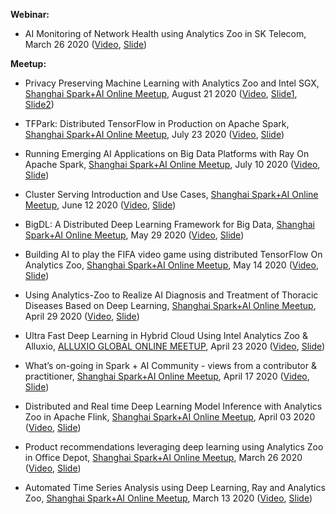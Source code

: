 **Webinar:**

* AI Monitoring of Network Health using Analytics Zoo in SK Telecom, March 26 2020 ([Video](https://webinar.intel.com/AI_Monitoring_WebinarREG?cid=em&source=elo&campid=dcg_EMEA_dcgnt_EN_2020_SKT%20AI%20Monitoring%20Webinar_C-MKA-16515_T-MKA-17410&content=dcg_EMEA_dcgnt_EMPW_EN_2020_SKT%20AI%20Monitoring%20WebinarOD_B_C-MKA-16515_T-MKA-17410&elq_cid=5656555&em_id=55798&elqrid=15231a3f77a74330ad6d259e4c4a719d&elqcampid=36699&erpm_id=8713909&trackSrc=MKA-17410_OD&elqTrackId=ed8961eb4a0e4506a15ba38a6b4150ab&elq=15231a3f77a74330ad6d259e4c4a719d&elqaid=55798&elqat=1&elqCampaignId=36699), [Slide](https://github.com/analytics-zoo/analytics-zoo.github.io/blob/master/presentations/0326%20Webinar%20SKT_AI%20Network%20Analytics_FINAL.pdf))

**Meetup:**

* Privacy Preserving Machine Learning with Analytics Zoo and Intel SGX, [Shanghai Spark+AI Online Meetup](https://www.meetup.com/Shanghai-Apache-Spark-AI-Meetup/events/272571536/), August 21 2020 ([Video](https://www.slidestalk.com/w/259), [Slide1](https://github.com/analytics-zoo/analytics-zoo.github.io/blob/master/presentations/0821%20Privacy%20Preserving%20Machine%20Learning%20with%20Analytics%20Zoo%20and%20Intel%20SGX%20I.pdf), [Slide2](https://github.com/analytics-zoo/analytics-zoo.github.io/blob/master/presentations/0821%20Privacy%20Preserving%20Machine%20Learning%20with%20Analytics%20Zoo%20and%20Intel%20SGX%20II.pdf))

* TFPark: Distributed TensorFlow in Production on Apache Spark, [Shanghai Spark+AI Online Meetup](https://www.meetup.com/Shanghai-Apache-Spark-AI-Meetup/events/271981187/), July 23 2020 ([Video](https://tianchi.aliyun.com/course/video?spm=5176.12282027.0.0.5d90379cCaWPuw&liveId=41189), [Slide](https://github.com/analytics-zoo/analytics-zoo.github.io/blob/master/presentations/0723%20Analytics-Zoo%20TensorFlow%20in%20production%20on%20Spark.pdf))

* Running Emerging AI Applications on Big Data Platforms with Ray On Apache Spark, [Shanghai Spark+AI Online Meetup](https://www.meetup.com/Shanghai-Apache-Spark-AI-Meetup/events/271669740/), July 10 2020 ([Video](https://www.slidestalk.com/AnalyticsZoo/RayOnSpark_2020071082955?video), [Slide](https://github.com/analytics-zoo/analytics-zoo.github.io/blob/master/presentations/0710%20RayOnSpark.pdf))

* Cluster Serving Introduction and Use Cases, [Shanghai Spark+AI Online Meetup](https://www.meetup.com/Shanghai-Apache-Spark-AI-Meetup/events/271100667/), June 12 2020 ([Video](https://www.slidestalk.com/AnalyticsZoo/ClusterServing?video), [Slide](https://github.com/analytics-zoo/analytics-zoo.github.io/blob/master/presentations/0612%20Cluster-Serving-Presentation.pdf))

* BigDL: A Distributed Deep Learning Framework for Big Data, [Shanghai Spark+AI Online Meetup](https://www.meetup.com/Shanghai-Apache-Spark-AI-Meetup/events/270802719/), May 29 2020 ([Video](https://www.slidestalk.com/AnalyticsZoo/BigDL_socc_qx_final40659?video), [Slide](https://github.com/analytics-zoo/analytics-zoo.github.io/blob/master/presentations/0529%20BigDL%20A%20Distributed%20Deep%20Learning%20Framework%20for%20Big%20Data.pdf))

* Building AI to play the FIFA video game using distributed TensorFlow On Analytics Zoo, [Shanghai Spark+AI Online Meetup](https://www.meetup.com/Shanghai-Apache-Spark-AI-Meetup/events/270598470/), May 14 2020 ([Video](https://www.slidestalk.com/AliSpark/fifa_computer_player_trained_by_analytics_zoo?video), [Slide](https://github.com/analytics-zoo/analytics-zoo.github.io/blob/master/presentations/0514%20Building%20AI%20to%20play%20the%20FIFA%20video%20game%20using%20distributed%20TensorFlow%20On%20Analytics%20Zoo.pdf))

* Using Analytics-Zoo to Realize AI Diagnosis and Treatment of Thoracic Diseases Based on Deep Learning, [Shanghai Spark+AI Online Meetup](https://www.meetup.com/Shanghai-Apache-Spark-AI-Meetup/events/270288381/), April 29 2020 ([Video](https://www.slidestalk.com/AliSpark/AnalyticsZooAI_v421285?video), [Slide](https://github.com/analytics-zoo/analytics-zoo.github.io/blob/master/presentations/0429%20Using%20Analytics-Zoo%20to%20Realize%20AI%20Diagnosis%20and%20Treatment%20of%20Thoracic%20Diseases%20Based%20on%20Deep%20Learning.pdf))

* Ultra Fast Deep Learning in Hybrid Cloud Using Intel Analytics Zoo & Alluxio, [ALLUXIO GLOBAL ONLINE MEETUP](https://www.alluxio.io/resources/videos/ultra-fast-deep-learning-in-hybrid-cloud-using-intel-analytics-zoo-alluxio/), April 23 2020 ([Video](https://youtu.be/Yu5nMyurKLU), [Slide](https://www.slideshare.net/Alluxio/ultra-fast-deep-learning-in-hybrid-cloud-using-intel-analytics-zoo-alluxio))

* What’s on-going in Spark + AI Community - views from a contributor & practitioner, [Shanghai Spark+AI Online Meetup](https://www.meetup.com/Shanghai-Apache-Spark-AI-Meetup/events/269943074/), April 17 2020 ([Video](https://www.slidestalk.com/AnalyticsZoo/SparkMeetup_SparkAI?video), [Slide](https://github.com/analytics-zoo/analytics-zoo.github.io/blob/master/presentations/0417%20SparkMeetup_SparkAI_Shane.pdf))

* Distributed and Real time Deep Learning Model Inference with Analytics Zoo in Apache Flink, [Shanghai Spark+AI Online Meetup](https://www.meetup.com/Shanghai-Apache-Spark-AI-Meetup/events/269684859/), April 03 2020 ([Video](https://www.slidestalk.com/AnalyticsZoo/Flink_AnalyticsZoo_Inference?video), [Slide](https://github.com/analytics-zoo/analytics-zoo.github.io/blob/master/presentations/0403%20Meetup%20Distributed%20and%20Real%20time%20Deep%20Learning%20Model%20Inference%20with%20Analytics%20Zoo%20in%20Apache%20Flink.pdf))

* Product recommendations leveraging deep learning using Analytics Zoo in Office Depot, [Shanghai Spark+AI Online Meetup](https://www.meetup.com/Shanghai-Apache-Spark-AI-Meetup/events/269598427/ ), March 26 2020 ([Video](https://tianchi.aliyun.com/course/video?liveId=41144), [Slide](https://github.com/analytics-zoo/analytics-zoo.github.io/blob/master/presentations/0326%20Meetup%20Product%20recommendations%20leveraging%20deep%20learning%20using%20Analytics%20Zoo%20in%20Office%20Depot.pdf))

* Automated Time Series Analysis using Deep Learning, Ray and Analytics Zoo, [Shanghai Spark+AI Online Meetup](https://www.meetup.com/Shanghai-Apache-Spark-AI-Meetup/events/269342169/), March 13 2020 ([Video](https://www.slidestalk.com/AnalyticsZoo/automl_time_series_az?video=&_fuid=10668), [Slide](https://github.com/analytics-zoo/analytics-zoo.github.io/blob/master/presentations/0313%20Meetup%20Automated%20Time%20Series%20Analysis%20using%20Deep%20Learning%2C%20Ray%20and%20Analytics%20Zoo.pdf))
